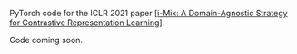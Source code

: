 PyTorch code for the ICLR 2021 paper [[i-Mix: A Domain-Agnostic Strategy for Contrastive Representation Learning](https://arxiv.org/abs/2010.08887)].

Code coming soon.
